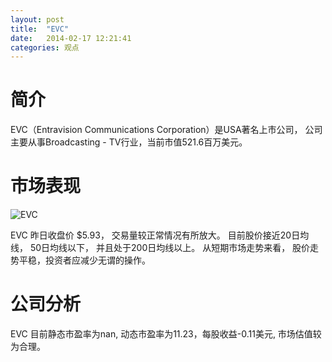 ```yaml
---
layout: post
title:  "EVC"
date:   2014-02-17 12:21:41
categories: 观点
---
```


# 简介
EVC（Entravision Communications Corporation）是USA著名上市公司，
公司主要从事Broadcasting - TV行业，当前市值521.6百万美元。

# 市场表现

![EVC](http://finviz.com/chart.ashx?t=EVC&ty=c&ta=1&p=d&s=l)

EVC 昨日收盘价 $5.93，
交易量较正常情况有所放大。
目前股价接近20日均线，
50日均线以下，
并且处于200日均线以上。
从短期市场走势来看，
股价走势平稳，投资者应减少无谓的操作。

# 公司分析
EVC 目前静态市盈率为nan, 动态市盈率为11.23，每股收益-0.11美元,
市场估值较为合理。
